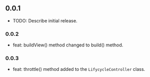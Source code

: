 ## 0.0.1

* TODO: Describe initial release.

### 0.0.2

* feat: buildView() method changed to build() method.

### 0.0.3

* feat: throttle() method added to the `LifycycleController` class.